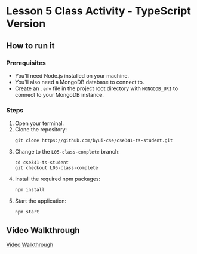 # Lesson 5 Class Activity - TypeScript Version

## How to run it

### Prerequisites
- You'll need Node.js installed on your machine.
- You'll also need a MongoDB database to connect to.
- Create an `.env` file in the project root directory with `MONGODB_URI` to connect to your MongoDB instance.

### Steps
1. Open your terminal.
2. Clone the repository:
    ```
    git clone https://github.com/byui-cse/cse341-ts-student.git
    ```
3. Change to the `L05-class-complete` branch:
    ```
    cd cse341-ts-student
    git checkout L05-class-complete
    ```
4. Install the required npm packages:
    ```
    npm install
    ```
5.  Start the application:
    ```
    npm start
    ```

## Video Walkthrough

[Video Walkthrough](https://youtu.be/8QENCujndUQ)
